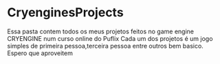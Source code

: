 # CryenginesProjects
Essa pasta contem todos os meus projetos feitos no game engine CRYENGINE num curso online do Puflix
Cada um dos projetos é um jogo simples de primeira pessoa,terceira pessoa entre outros bem basico.
Espero que aproveitem

